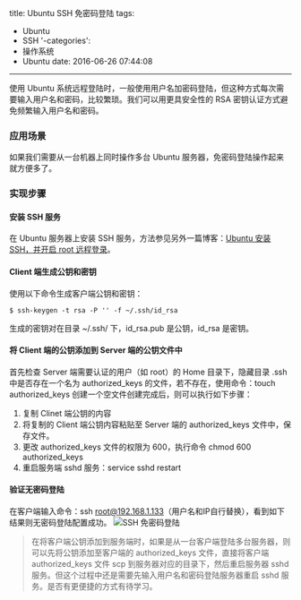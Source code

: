 title: Ubuntu SSH 免密码登陆
tags:
  - Ubuntu
  - SSH
'-categories':
  - 操作系统
  - Ubuntu
date: 2016-06-26 07:44:08
---

使用 Ubuntu 系统远程登陆时，一般使用用户名加密码登陆，但这种方式每次需要输入用户名和密码，比较繁琐。我们可以用更具安全性的 RSA 密钥认证方式避免频繁输入用户名和密码。

<!-- more -->

### 应用场景

如果我们需要从一台机器上同时操作多台 Ubuntu 服务器，免密码登陆操作起来就方便多了。

### 实现步骤
#### 安装 SSH 服务

在 Ubuntu 服务器上安装 SSH 服务，方法参见另外一篇博客：[Ubuntu 安装 SSH，并开启 root 远程登录](http://zhang-jc.github.io/2016/05/25/Ubuntu-%E5%AE%89%E8%A3%85-SSH%EF%BC%8C%E5%B9%B6%E5%BC%80%E5%90%AF-root-%E8%BF%9C%E7%A8%8B%E7%99%BB%E5%BD%95/)。

#### Client 端生成公钥和密钥

使用以下命令生成客户端公钥和密钥：

    $ ssh-keygen -t rsa -P '' -f ~/.ssh/id_rsa

生成的密钥对在目录 ~/.ssh/ 下，id_rsa.pub 是公钥，id_rsa 是密钥。

#### 将 Client 端的公钥添加到 Server 端的公钥文件中

首先检查 Server 端需要认证的用户（如 root）的 Home 目录下，隐藏目录 .ssh 中是否存在一个名为 authorized_keys 的文件，若不存在，使用命令：touch authorized_keys 创建一个空文件创建完成后，则可以执行如下步骤：

1. 复制 Clinet 端公钥的内容
2. 将复制的 Client 端公钥内容粘贴至 Server 端的 authorized_keys 文件中，保存文件。
3. 更改 authorized_keys 文件的权限为 600，执行命令 chmod 600  authorized_keys
4. 重启服务端 sshd 服务：service sshd restart

#### 验证无密码登陆

在客户端输入命令：ssh root@192.168.1.133（用户名和IP自行替换），看到如下结果则无密码登陆配置成功。
![SSH 免密码登陆](/uploads/20160626/ssh.png)

> 在将客户端公钥添加到服务端时，如果是从一台客户端登陆多台服务器，则可以先将公钥添加至客户端的 authorized_keys 文件，直接将客户端 authorized_keys 文件 scp 到服务器对应的目录下，然后重启服务器 sshd 服务。但这个过程中还是需要先输入用户名和密码登陆服务器重启 sshd 服务。是否有更便捷的方式有待学习。
